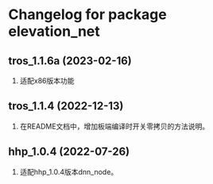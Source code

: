 # Changelog for package elevation_net

tros_1.1.6a (2023-02-16)
------------------
1. 适配x86版本功能

tros_1.1.4 (2022-12-13)
------------------
1. 在README文档中，增加板端编译时开关零拷贝的方法说明。


hhp_1.0.4 (2022-07-26)
------------------
1. 适配hhp_1.0.4版本dnn_node。
